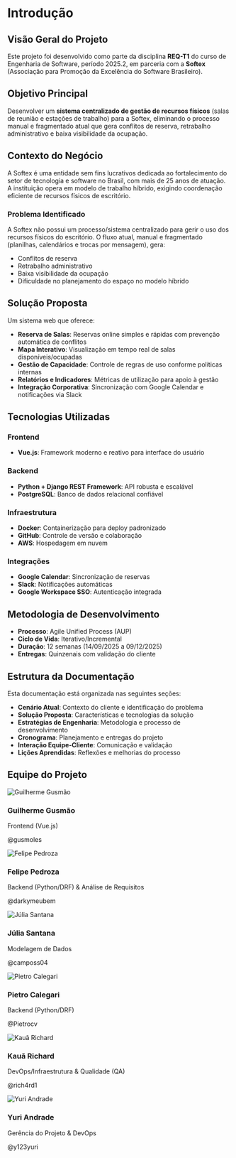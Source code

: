 # Introdução

## Visão Geral do Projeto

Este projeto foi desenvolvido como parte da disciplina **REQ-T1** do curso de Engenharia de Software, período 2025.2, em parceria com a **Softex** (Associação para Promoção da Excelência do Software Brasileiro).

## Objetivo Principal

Desenvolver um **sistema centralizado de gestão de recursos físicos** (salas de reunião e estações de trabalho) para a Softex, eliminando o processo manual e fragmentado atual que gera conflitos de reserva, retrabalho administrativo e baixa visibilidade da ocupação.

## Contexto do Negócio

A Softex é uma entidade sem fins lucrativos dedicada ao fortalecimento do setor de tecnologia e software no Brasil, com mais de 25 anos de atuação. A instituição opera em modelo de trabalho híbrido, exigindo coordenação eficiente de recursos físicos de escritório.

### Problema Identificado

A Softex não possui um processo/sistema centralizado para gerir o uso dos recursos físicos do escritório. O fluxo atual, manual e fragmentado (planilhas, calendários e trocas por mensagem), gera:

- Conflitos de reserva
- Retrabalho administrativo  
- Baixa visibilidade da ocupação
- Dificuldade no planejamento do espaço no modelo híbrido

## Solução Proposta

Um sistema web que oferece:

- **Reserva de Salas**: Reservas online simples e rápidas com prevenção automática de conflitos
- **Mapa Interativo**: Visualização em tempo real de salas disponíveis/ocupadas
- **Gestão de Capacidade**: Controle de regras de uso conforme políticas internas
- **Relatórios e Indicadores**: Métricas de utilização para apoio à gestão
- **Integração Corporativa**: Sincronização com Google Calendar e notificações via Slack

## Tecnologias Utilizadas

### Frontend
- **Vue.js**: Framework moderno e reativo para interface do usuário

### Backend  
- **Python + Django REST Framework**: API robusta e escalável
- **PostgreSQL**: Banco de dados relacional confiável

### Infraestrutura
- **Docker**: Containerização para deploy padronizado
- **GitHub**: Controle de versão e colaboração
- **AWS**: Hospedagem em nuvem

### Integrações
- **Google Calendar**: Sincronização de reservas
- **Slack**: Notificações automáticas
- **Google Workspace SSO**: Autenticação integrada

## Metodologia de Desenvolvimento

- **Processo**: Agile Unified Process (AUP)
- **Ciclo de Vida**: Iterativo/Incremental
- **Duração**: 12 semanas (14/09/2025 a 09/12/2025)
- **Entregas**: Quinzenais com validação do cliente

## Estrutura da Documentação

Esta documentação está organizada nas seguintes seções:

- **Cenário Atual**: Contexto do cliente e identificação do problema
- **Solução Proposta**: Características e tecnologias da solução
- **Estratégias de Engenharia**: Metodologia e processo de desenvolvimento
- **Cronograma**: Planejamento e entregas do projeto
- **Interação Equipe-Cliente**: Comunicação e validação
- **Lições Aprendidas**: Reflexões e melhorias do processo

## Equipe do Projeto

<div class="team-grid">
  <div class="team-card">
    <img src="https://github.com/gusmoles.png" alt="Guilherme Gusmão" class="team-photo">
    <div class="team-info">
      <h3>Guilherme Gusmão</h3>
      <p class="team-role">Frontend (Vue.js)</p>
      <p class="team-github">@gusmoles</p>
    </div>
  </div>

  <div class="team-card">
    <img src="https://github.com/darkymeubem.png" alt="Felipe Pedroza" class="team-photo">
    <div class="team-info">
      <h3>Felipe Pedroza</h3>
      <p class="team-role">Backend (Python/DRF) & Análise de Requisitos</p>
      <p class="team-github">@darkymeubem</p>
    </div>
  </div>

  <div class="team-card">
    <img src="https://github.com/camposs04.png" alt="Júlia Santana" class="team-photo">
    <div class="team-info">
      <h3>Júlia Santana</h3>
      <p class="team-role">Modelagem de Dados</p>
      <p class="team-github">@camposs04</p>
    </div>
  </div>

  <div class="team-card">
    <img src="https://github.com/Pietrocv.png" alt="Pietro Calegari" class="team-photo">
    <div class="team-info">
      <h3>Pietro Calegari</h3>
      <p class="team-role">Backend (Python/DRF)</p>
      <p class="team-github">@Pietrocv</p>
    </div>
  </div>

  <div class="team-card">
    <img src="https://github.com/rich4rd1.png" alt="Kauã Richard" class="team-photo">
    <div class="team-info">
      <h3>Kauã Richard</h3>
      <p class="team-role">DevOps/Infraestrutura & Qualidade (QA)</p>
      <p class="team-github">@rich4rd1</p>
    </div>
  </div>

  <div class="team-card">
    <img src="https://github.com/y123yuri.png" alt="Yuri Andrade" class="team-photo">
    <div class="team-info">
      <h3>Yuri Andrade</h3>
      <p class="team-role">Gerência do Projeto & DevOps</p>
      <p class="team-github">@y123yuri</p>
    </div>
  </div>
</div>
